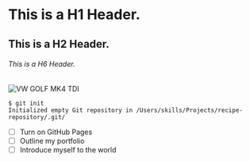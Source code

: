 # This is a H1 Header.
## This is a H2 Header.
###### This is a H6 Header.
![VW GOLF MK4 TDI](https://devirsaati.com/wp-content/uploads/2021/03/vw_Golf_4_005.jpg)
```
$ git init
Initialized empty Git repository in /Users/skills/Projects/recipe-repository/.git/
```
- [ ] Turn on GitHub Pages
- [ ] Outline my portfolio
- [ ] Introduce myself to the world
